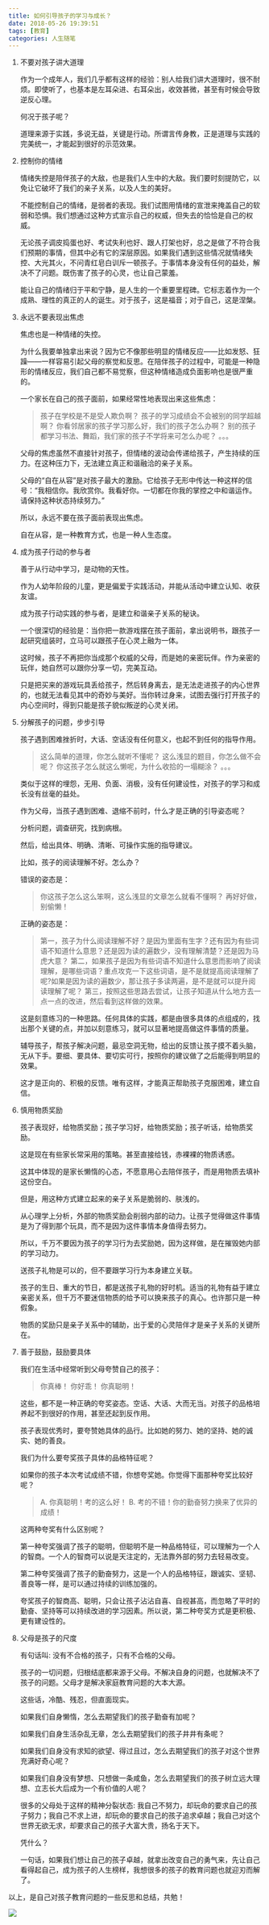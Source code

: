 ```yaml
---
title: 如何引导孩子的学习与成长？
date: 2018-05-26 19:39:51
tags: [教育]
categories: 人生随笔
---
```


1. 不要对孩子讲大道理

    作为一个成年人，我们几乎都有这样的经验：别人给我们讲大道理时，很不耐烦。即使听了，也基本是左耳朵进、右耳朵出，收效甚微，甚至有时候会导致逆反心理。

    何况于孩子呢？

    道理来源于实践，多说无益，关键是行动。所谓言传身教，正是道理与实践的完美统一，才能起到很好的示范效果。

2. 控制你的情绪

    情绪失控是陪伴孩子的大敌，也是我们人生中的大敌。我们要时刻提防它，以免让它破坏了我们的亲子关系，以及人生的美好。

    不能控制自己的情绪，是弱者的表现。我们试图用情绪的宣泄来掩盖自己的软弱和恐惧。我们想通过这种方式宣示自己的权威，但失去的恰恰是自己的权威。

    无论孩子调皮捣蛋也好、考试失利也好、跟人打架也好，总之是做了不符合我们预期的事情，但其中必有它的深层原因。如果我们遇到这些情况就情绪失控、大光其火，不问青红皂白训斥一顿孩子。于事情本身没有任何的益处，解决不了问题。既伤害了孩子的心灵，也让自己蒙羞。

    能让自己的情绪归于平和宁静，是人生的一个重要里程碑。它标志着作为一个成熟、理性的真正的人的诞生。对于孩子，这是福音；对于自己，这是涅槃。

3. 永远不要表现出焦虑

    焦虑也是一种情绪的失控。

    为什么我要单独拿出来说？因为它不像那些明显的情绪反应——比如发怒、狂躁——一样容易引起父母的察觉和反思。在陪伴孩子的过程中，可能是一种隐形的情绪反应，我们自己都不易觉察，但这种情绪造成负面影响也是很严重的。

    一个家长在自己的孩子面前，如果经常性地表现出来这些焦虑：

    > 孩子在学校是不是受人欺负啊？
    孩子的学习成绩会不会被别的同学超越啊？
    你看邻居家的孩子学习那么好，我们的孩子怎么办啊？
    别的孩子都学习书法、舞蹈，我们家的孩子不学将来可怎么办呢？
    。。。

    父母的焦虑虽然不直接针对孩子，但情绪的波动会传递给孩子，产生持续的压力。在这种压力下，无法建立真正和谐融洽的亲子关系。

    父母的“自在从容”是对孩子最大的激励。它给孩子无形中传达一种这样的信号：“我相信你。我欣赏你。我看好你。一切都在你我的掌控之中和谐运作。请保持这种状态持续努力。”

    所以，永远不要在孩子面前表现出焦虑。

    自在从容，是一种教育方式，也是一种人生态度。

4. 成为孩子行动的参与者

    善于从行动中学习，是动物的天性。

    作为人幼年阶段的儿童，更是偏爱于实践活动，并能从活动中建立认知、收获友谊。

    成为孩子行动实践的参与者，是建立和谐亲子关系的秘诀。

    一个很深切的经验是：当你把一款游戏摆在孩子面前，拿出说明书，跟孩子一起研究组装时，立马可以跟孩子在心灵上融为一体。

    这时候，孩子不再把你当成那个权威的父母，而是她的亲密玩伴。作为亲密的玩伴，她自然可以跟你分享一切，完美互动。

    只是把买来的游戏玩具丢给孩子，然后转身离去，是无法走进孩子的内心世界的，也就无法看见其中的奇妙与美好。当你转过身来，试图去强行打开孩子的内心空间时，得到只能是孩子貌似叛逆的心灵关闭。

5. 分解孩子的问题，步步引导

    孩子遇到困难挫折时，大话、空话没有任何意义，也起不到任何的指导作用。

    > 这么简单的道理，你怎么就听不懂呢？
    这么浅显的题目，你怎么做不会呢？
    你这孩子怎么就这么懒呢，为什么收拾的一塌糊涂？
    。。。

    类似于这样的埋怨，无用、负面、消极，没有任何建设性，对孩子的学习和成长没有丝毫的益处。

    作为父母，当孩子遇到困难、退缩不前时，什么才是正确的引导姿态呢？

    分析问题，调查研究，找到病根。

    然后，给出具体、明确、清晰、可操作实施的指导建议。

    比如，孩子的阅读理解不好。怎么办？

    错误的姿态是： 
    > 你这孩子怎么这么笨啊，这么浅显的文章怎么就看不懂啊？
    再好好做，别偷懒！

    正确的姿态是：
    > 第一，孩子为什么阅读理解不好？是因为里面有生字？还有因为有些词语不知道什么意思？还是因为读的遍数少，没有理解清楚？还是因为马虎大意？
    第二，如果孩子是因为有些词语不知道什么意思而影响了阅读理解，是哪些词语？重点攻克一下这些词语，是不是就提高阅读理解了呢?如果是因为读的遍数少，那让孩子多读两遍，是不是就可以提升阅读理解了呢？
    第三，按照这些思路去尝试，让孩子知道从什么地方去一点一点的改进，然后看到这样做的效果。

    这是刻意练习的一种思路。任何具体的实践，都是由很多具体的点组成的，找出那个关键的点，并加以刻意练习，就可以显著地提高做这件事情的质量。

    辅导孩子，帮孩子解决问题，最忌空洞无物，给出的反馈让孩子摸不着头脑，无从下手。要细、要具体、要切实可行，按照你的建议做了之后能得到明显的效果。

    这才是正向的、积极的反馈。唯有这样，才能真正帮助孩子克服困难，建立自信。

6. 慎用物质奖励

    孩子表现好，给物质奖励；孩子学习好，给物质奖励；孩子听话，给物质奖励。

    这是现在有些家长常采用的策略。甚至直接给钱，赤裸裸的物质诱惑。

    这其中体现的是家长懒惰的心态，不愿意用心去陪伴孩子，而是用物质去填补这份空白。

    但是，用这种方式建立起来的亲子关系是脆弱的、肤浅的。

    从心理学上分析，外部的物质奖励会削弱内部的动力。让孩子觉得做这件事情是为了得到那个玩具，而不是因为这件事情本身值得去努力。

    所以，千万不要因为孩子的学习行为去奖励她，因为这样做，是在摧毁她内部的学习动力。

    送孩子礼物是可以的，但不要跟学习行为本身建立关联。

    孩子的生日、重大的节日，都是送孩子礼物的好时机。适当的礼物有益于建立亲密关系，但千万不要迷信物质的给予可以换来孩子的真心。也许那只是一种假象。

    物质的奖励只是亲子关系中的辅助，出于爱的心灵陪伴才是亲子关系的关键所在。

7. 善于鼓励，鼓励要具体

    我们在生活中经常听到父母夸赞自己的孩子：
    > 你真棒！
    你好乖！
    你真聪明！

    这些，都不是一种正确的夸奖姿态。空话、大话、大而无当。对孩子的品格培养起不到很好的作用，甚至还起到反作用。

    孩子表现优秀时，要夸赞她具体的品行。比如她的努力、她的坚持、她的诚实、她的善良。

    我们为什么要夸奖孩子具体的品格特征呢？

    如果你的孩子本次考试成绩不错，你想夸奖她。你觉得下面那种夸奖比较好呢？
    > A. 你真聪明！考的这么好！
    B. 考的不错！你的勤奋努力换来了优异的成绩！

    这两种夸奖有什么区别呢？

    第一种夸奖强调了孩子的聪明，但聪明不是一种品格特征，可以理解为一个人的智商。一个人的智商可以说是天注定的，无法靠外部的努力去轻易改变。

    第二种夸奖强调了孩子的勤奋努力，这是一个人的品格特征，跟诚实、坚韧、善良等一样，是可以通过持续的训练加强的。

    夸奖孩子的智商高、聪明，只会让孩子沾沾自喜、自视甚高，而忽略了平时的勤奋、坚持等可以持续改进的学习因素。所以说，第二种夸奖方式是更积极、更有建设性的。

8. 父母是孩子的尺度

    有句话叫: 没有不合格的孩子，只有不合格的父母。

    孩子的一切问题，归根结底都来源于父母。不解决自身的问题，也就解决不了孩子的问题。父母才是解决家庭教育问题的大本大源。

    这些话，冷酷、残忍，但直面现实。

    如果我们自身懒惰，怎么去期望我们的孩子勤奋有加呢？

    如果我们自身生活杂乱无章，怎么去期望我们的孩子井井有条呢？

    如果我们自身没有求知的欲望、得过且过，怎么去期望我们的孩子对这个世界充满好奇心呢？

    如果我们自身没有梦想、只想做一条咸鱼，怎么去期望我们的孩子树立远大理想、立志长大后成为一个有价值的人呢？

    很多的父母处于这样的精神分裂状态: 我自己不努力，却玩命的要求自己的孩子努力；我自己不求上进，却玩命的要求自己的孩子追求卓越；我自己对这个世界无欲无求，却要求自己的孩子大富大贵，扬名于天下。

    凭什么？

    一句话，如果我们想让自己的孩子卓越，就拿出改变自己的勇气来，先让自己看得起自己，成为孩子的人生榜样，我想很多的孩子的教育问题也就迎刃而解了。

以上，是自己对孩子教育问题的一些反思和总结，共勉！

![](http://ewangplay.github.io/images/wechat-public-account.jpg)
